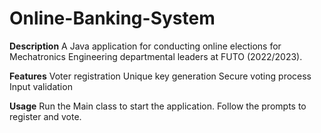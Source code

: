 # Online-Banking-System
**Description**
A Java application for conducting online elections for Mechatronics Engineering departmental leaders at FUTO (2022/2023).

**Features**
Voter registration
Unique key generation
Secure voting process
Input validation

**Usage**
Run the Main class to start the application.
Follow the prompts to register and vote.

